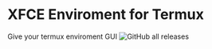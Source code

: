 # XFCE Enviroment for Termux
Give your termux enviroment GUI
![GitHub all releases](https://img.shields.io/github/downloads/Novan24/XFCE-GUI-enviroment-for-Termux/total?style=plastic)
